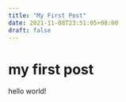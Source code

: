 ```yaml
---
title: "My First Post"
date: 2021-11-08T23:51:05+08:00
draft: false
---
```


# my first post

hello world!
